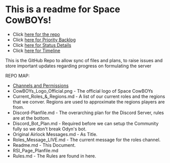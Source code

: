 # This is a readme for Space CowBOYs!

* Click [here for the repo](https://github.com/Fir3Fly1995/CowBOYs-SC)
* Click [here for Priority Backlog](https://github.com/users/Fir3Fly1995/projects/3/views/1)
* Click [here for Status Details](https://github.com/users/Fir3Fly1995/projects/3/views/2)
* Click [here for Timeline](https://github.com/users/Fir3Fly1995/projects/3/views/3)

This is the GitHub Repo to allow sync of files and plans, to raise issues and store important updates regarding progress on formulating the server

REPO MAP:
* [Channels and Permissions](Channels_And_Perms.md)
* CowBOYs_Logo_Official.png - The official logo of Space CowBOYs
* Current_Roles_&_Regions.md - A list of our current roles and the regions that we conver. Regions are used to approximate the regions players are from. 
* Discord-Planfile.md - The overarching plan for the Discord Server, rules are at the bottom.
* Discord_Bot_Plan.md - Required before we can setup the Community fully so we don't break Odyn's bot.
* Original Airlock Messages.md - As Title.
* Roles_Message_LIVE.md - The current message for the roles channel.
* Readme.md - This Document.
* RSI_Page_Planfile.md
* Rules.md - The Rules are found in here.

